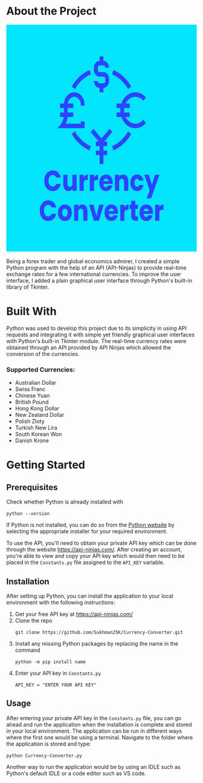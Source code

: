 # About the Project

<img src="https://github.com/Sukhman25K/Currency-Converter/blob/main/CurrencyConverter-logo.png?raw=true" alt="Image of the application's logo with the title and major currency symbols" height="600" width="600">

Being a forex trader and global economics admirer, I created a simple Python program with the help of an API (API-Ninjas) to provide real-time exchange rates for a few international currencies. To improve the user interface, I added a plain graphical user interface through Python's built-in library of Tkinter. 

# Built With
Python was used to develop this project due to its simplicity in using API requests and integrating it with simple yet friendly graphical user interfaces with Python's built-in Tkinter module. The real-time currency rates were obtained through an API provided by API Ninjas which allowed the conversion of the currencies.

### Supported Currencies:
+ Australian Dollar
+ Swiss Franc
+ Chinese Yuan
+ British Pound
+ Hong Kong Dollar
+ New Zealand Dollar
+ Polish Zloty
+ Turkish New Lira
+ South Korean Won
+ Danish Krone

# Getting Started

## Prerequisites
Check whether Python is already installed with
```
python --version
```
If Python is not installed, you can do so from the [Python website](https://www.python.org/downloads) by selecting the appropriate installer for your required environment.

To use the API, you'll need to obtain your private API key which can be done through the website <https://api-ninjas.com/>. After creating an account, you're able to view and copy your API key which would then need to be placed in the ```Constants.py``` file assigned to the ```API_KEY``` variable.



## Installation
After setting up Python, you can install the application to your local environment with the following instructions:
1. Get your free API key at <https://api-ninjas.com/>
2. Clone the repo
   ```
   git clone https://github.com/Sukhman25K/Currency-Converter.git
   ```
3. Install any missing Python packages by replacing the name in the command 
   ```
   python -m pip install name
   ```
4. Enter your API key in ```Constants.py```
   ```
   API_KEY = "ENTER YOUR API KEY"
   ```


## Usage
After entering your private API key in the ```Constants.py``` file, you can go ahead and run the application when the installation is complete and stored in your local environment. The application can be run in different ways where the first one would be using a terminal. Navigate to the folder where the application is stored and type:
```
python Currency-Converter.py
```

Another way to run the application would be by using an IDLE such as Python's default IDLE or a code editor such as VS code.
